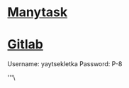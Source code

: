 # [Manytask](https://manytask.carzil.ru/mipt-os-basic-2025/)
# [Gitlab](https://gitlab.carzil.ru/mipt-os-basic-2025-autumn/yaytsekletka)
Username: yaytsekletka 
Password: P-8

'''\